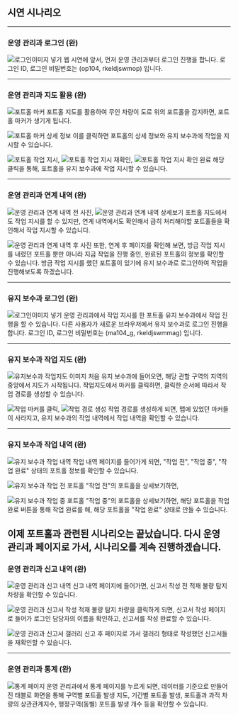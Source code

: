 ## 시연 시나리오
---

### 운영 관리과 로그인 (완)
![로그인이미지 넣기]('')
웹 시연에 앞서, 먼저 운영 관리과부터 로그인 진행을 합니다.
로그인 ID, 로그인 비밀번호는 (op104, rkeldjswmop) 입니다.

---

### 운영 관리과 지도 활용 (완)
![포트홀 마커]('')
포트홀 지도를 활용하여 무인 차량이 도로 위의 포트홀을 감지하면, 포트홀 마커가 생기게 됩니다.

![포트홀 마커 상세 정보]('')
이를 클릭하면 포트홀의 상세 정보와 유지 보수과에 작업을 지시할 수 있습니다.

![포트홀 작업 지시](''), ![포트홀 작업 지시 재확인](''), ![포트홀 작업 지시 확인 완료]()
해당 클릭을 통해, 포트홀을 유지 보수과에 작업 지시할 수 있습니다.

---

### 운영 관리과 연계 내역 (완)
![운영 관리과 연계 내역 전 사진](''), ![운영 관리과 연계 내역 상세보기]('')
포트홀 지도에서도 작업 지시를 할 수 있지만, 연계 내역에서도 확인해서 급히 처리해야할 포트홀들을 확인해서 작업 지시할 수 있습니다.

![운영 관리과 연계 내역 후 사진]('')
또한, 연계 후 페이지를 확인해 보면, 방금 작업 지시를 내렸던 포트홀 뿐만 아니라 지금 작업을 진행 중인, 완료된 포트홀의 정보를 확인할 수 있습니다.
방금 작업 지시를 했던 포트홀이 있기에 유지 보수과로 로그인하여 작업을 진행해보도록 하겠습니다.

---

### 유지 보수과 로그인 (완)
![로그인이미지 넣기]('')
운영 관리과에서 작업 지시를 한 포트홀 유지 보수과에서 작업 진행을 할 수 있습니다.
다른 사용자가 새로운 브라우저에서 유지 보수과로 로그인 진행을 합니다.
로그인 ID, 로그인 비밀번호는 (ma104_g, rkeldjswmmag) 입니다.

---

### 유지 보수과 작업 지도 (완)
![유지보수과 작업지도 이미지]('')
처음 유지 보수과에 들어오면, 해당 관할 구역의 지역의 중앙에서 지도가 시작됩니다.
작업지도에서 마커를 클릭하면, 클릭한 순서에 따라서 작업 경로를 생성할 수 있습니다.

![작업 마커를 클릭](''), ![작업 경로 생성]('')
작업 경로를 생성하게 되면, 맵에 있었던 마커들이 사라지고, 유지 보수과의 작업 내역에서 작업 내역을 확인할 수 있습니다.

---

### 유지 보수과 작업 내역 (완)
![유지 보수과 작업 내역]('')
작업 내역 페이지를 들어가게 되면, "작업 전", "작업 중", "작업 완료" 상태의 포트홀 정보를 확인할 수 있습니다.

![유지 보수과 작업 전]('')
포트홀 "작업 전"의 포트홀을 상세보기하면, 

![유지 보수과 작업 중]('')
포트홀 "작업 중"의 포트홀을 상세보기하면, 해당 포트홀을 작업 완료 버튼을 통해 작업 완료를 해, 해당 포트홀을 "작업 완료" 상태로 만들 수 있습니다.

이제 포트홀과 관련된 시나리오는 끝났습니다.
다시 운영 관리과 페이지로 가서, 시나리오를 계속 진행하겠습니다.
---

### 운영 관리과 신고 내역 (완)
![운영 관리과 신고 내역]('')
신고 내역 페이지에 들어가면, 신고서 작성 전 적재 불량 탐지 차량을 확인할 수 있습니다.

![운영 관리과 신고서 작성]('')
적재 불량 탐지 차량을 클릭하게 되면, 신고서 작성 페이지로 들어가 로그인 담당자의 이름을 확인하고, 신고서를 작성 완료할 수 있습니다.

![운영 관리과 신고서 갤러리]('')
신고 후 페이지로 가서 갤러리 형태로 작성했던 신고서들을 재확인할 수 있습니다.

---

### 운영 관리과 통계 (완)
![통계 페이지]('')
운영 관리과에서 통계 페이지를 누르게 되면, 데이터를 기준으로 만들어진 태블로 화면을 통해
구역별 포트홀 발생 지도, 기간별 포트홀 발생, 포트홀과 과적 차량의 상관관계지수, 행정구역(동별) 포트홀 발생 개수 등을 확인할 수 있습니다.


